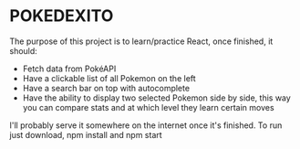 # POKEDEXITO

The purpose of this project is to learn/practice React, once finished, it should:
- Fetch data from PokéAPI
- Have a clickable list of all Pokemon on the left
- Have a search bar on top with autocomplete
- Have the ability to display two selected Pokemon side by side, this way you can compare stats and at which level they learn certain moves

I'll probably serve it somewhere on the internet once it's finished.
To run just download, npm install and npm start
